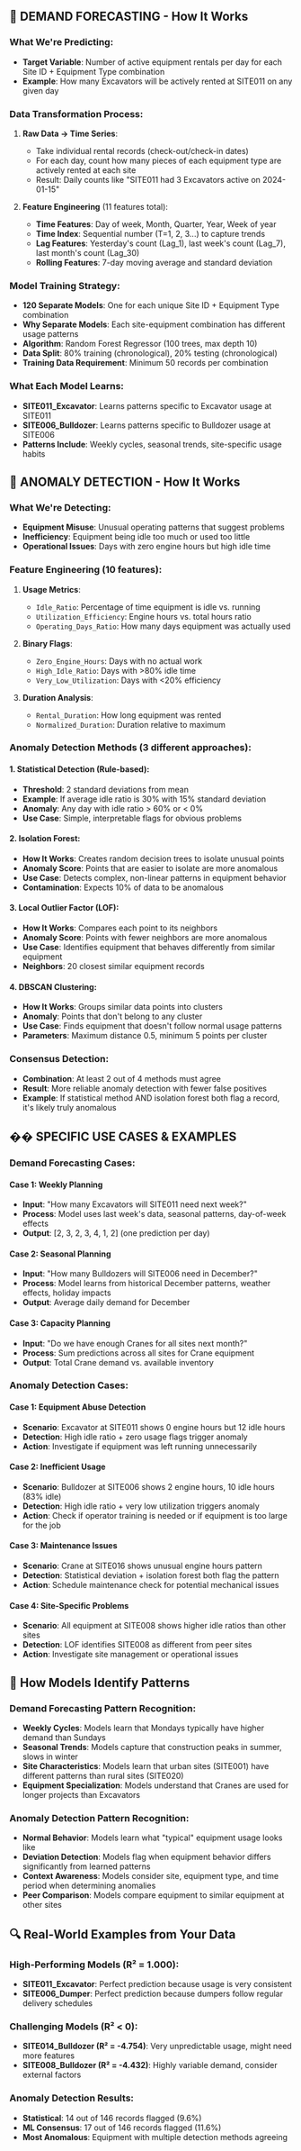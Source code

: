 ## 🔮 **DEMAND FORECASTING - How It Works**

### **What We're Predicting:**
- **Target Variable**: Number of active equipment rentals per day for each Site ID + Equipment Type combination
- **Example**: How many Excavators will be actively rented at SITE011 on any given day

### **Data Transformation Process:**
1. **Raw Data → Time Series**: 
   - Take individual rental records (check-out/check-in dates)
   - For each day, count how many pieces of each equipment type are actively rented at each site
   - Result: Daily counts like "SITE011 had 3 Excavators active on 2024-01-15"

2. **Feature Engineering** (11 features total):
   - **Time Features**: Day of week, Month, Quarter, Year, Week of year
   - **Time Index**: Sequential number (T=1, 2, 3...) to capture trends
   - **Lag Features**: Yesterday's count (Lag_1), last week's count (Lag_7), last month's count (Lag_30)
   - **Rolling Features**: 7-day moving average and standard deviation

### **Model Training Strategy:**
- **120 Separate Models**: One for each unique Site ID + Equipment Type combination
- **Why Separate Models**: Each site-equipment combination has different usage patterns
- **Algorithm**: Random Forest Regressor (100 trees, max depth 10)
- **Data Split**: 80% training (chronological), 20% testing (chronological)
- **Training Data Requirement**: Minimum 50 records per combination

### **What Each Model Learns:**
- **SITE011_Excavator**: Learns patterns specific to Excavator usage at SITE011
- **SITE006_Bulldozer**: Learns patterns specific to Bulldozer usage at SITE006
- **Patterns Include**: Weekly cycles, seasonal trends, site-specific usage habits

## 🚨 **ANOMALY DETECTION - How It Works**

### **What We're Detecting:**
- **Equipment Misuse**: Unusual operating patterns that suggest problems
- **Inefficiency**: Equipment being idle too much or used too little
- **Operational Issues**: Days with zero engine hours but high idle time

### **Feature Engineering** (10 features):
1. **Usage Metrics**:
   - `Idle_Ratio`: Percentage of time equipment is idle vs. running
   - `Utilization_Efficiency`: Engine hours vs. total hours ratio
   - `Operating_Days_Ratio`: How many days equipment was actually used

2. **Binary Flags**:
   - `Zero_Engine_Hours`: Days with no actual work
   - `High_Idle_Ratio`: Days with >80% idle time
   - `Very_Low_Utilization`: Days with <20% efficiency

3. **Duration Analysis**:
   - `Rental_Duration`: How long equipment was rented
   - `Normalized_Duration`: Duration relative to maximum

### **Anomaly Detection Methods** (3 different approaches):

#### **1. Statistical Detection (Rule-based):**
- **Threshold**: 2 standard deviations from mean
- **Example**: If average idle ratio is 30% with 15% standard deviation
- **Anomaly**: Any day with idle ratio > 60% or < 0%
- **Use Case**: Simple, interpretable flags for obvious problems

#### **2. Isolation Forest:**
- **How It Works**: Creates random decision trees to isolate unusual points
- **Anomaly Score**: Points that are easier to isolate are more anomalous
- **Use Case**: Detects complex, non-linear patterns in equipment behavior
- **Contamination**: Expects 10% of data to be anomalous

#### **3. Local Outlier Factor (LOF):**
- **How It Works**: Compares each point to its neighbors
- **Anomaly Score**: Points with fewer neighbors are more anomalous
- **Use Case**: Identifies equipment that behaves differently from similar equipment
- **Neighbors**: 20 closest similar equipment records

#### **4. DBSCAN Clustering:**
- **How It Works**: Groups similar data points into clusters
- **Anomaly**: Points that don't belong to any cluster
- **Use Case**: Finds equipment that doesn't follow normal usage patterns
- **Parameters**: Maximum distance 0.5, minimum 5 points per cluster

### **Consensus Detection:**
- **Combination**: At least 2 out of 4 methods must agree
- **Result**: More reliable anomaly detection with fewer false positives
- **Example**: If statistical method AND isolation forest both flag a record, it's likely truly anomalous

## �� **SPECIFIC USE CASES & EXAMPLES**

### **Demand Forecasting Cases:**

#### **Case 1: Weekly Planning**
- **Input**: "How many Excavators will SITE011 need next week?"
- **Process**: Model uses last week's data, seasonal patterns, day-of-week effects
- **Output**: [2, 3, 2, 3, 4, 1, 2] (one prediction per day)

#### **Case 2: Seasonal Planning**
- **Input**: "How many Bulldozers will SITE006 need in December?"
- **Process**: Model learns from historical December patterns, weather effects, holiday impacts
- **Output**: Average daily demand for December

#### **Case 3: Capacity Planning**
- **Input**: "Do we have enough Cranes for all sites next month?"
- **Process**: Sum predictions across all sites for Crane equipment
- **Output**: Total Crane demand vs. available inventory

### **Anomaly Detection Cases:**

#### **Case 1: Equipment Abuse Detection**
- **Scenario**: Excavator at SITE011 shows 0 engine hours but 12 idle hours
- **Detection**: High idle ratio + zero usage flags trigger anomaly
- **Action**: Investigate if equipment was left running unnecessarily

#### **Case 2: Inefficient Usage**
- **Scenario**: Bulldozer at SITE006 shows 2 engine hours, 10 idle hours (83% idle)
- **Detection**: High idle ratio + very low utilization triggers anomaly
- **Action**: Check if operator training is needed or if equipment is too large for the job

#### **Case 3: Maintenance Issues**
- **Scenario**: Crane at SITE016 shows unusual engine hours pattern
- **Detection**: Statistical deviation + isolation forest both flag the pattern
- **Action**: Schedule maintenance check for potential mechanical issues

#### **Case 4: Site-Specific Problems**
- **Scenario**: All equipment at SITE008 shows higher idle ratios than other sites
- **Detection**: LOF identifies SITE008 as different from peer sites
- **Action**: Investigate site management or operational issues

## 🎯 **How Models Identify Patterns**

### **Demand Forecasting Pattern Recognition:**
- **Weekly Cycles**: Models learn that Mondays typically have higher demand than Sundays
- **Seasonal Trends**: Models capture that construction peaks in summer, slows in winter
- **Site Characteristics**: Models learn that urban sites (SITE001) have different patterns than rural sites (SITE020)
- **Equipment Specialization**: Models understand that Cranes are used for longer projects than Excavators

### **Anomaly Detection Pattern Recognition:**
- **Normal Behavior**: Models learn what "typical" equipment usage looks like
- **Deviation Detection**: Models flag when equipment behavior differs significantly from learned patterns
- **Context Awareness**: Models consider site, equipment type, and time period when determining anomalies
- **Peer Comparison**: Models compare equipment to similar equipment at other sites

## 🔍 **Real-World Examples from Your Data**

### **High-Performing Models (R² = 1.000):**
- **SITE011_Excavator**: Perfect prediction because usage is very consistent
- **SITE006_Dumper**: Perfect prediction because dumpers follow regular delivery schedules

### **Challenging Models (R² < 0):**
- **SITE014_Bulldozer (R² = -4.754)**: Very unpredictable usage, might need more features
- **SITE008_Bulldozer (R² = -4.432)**: Highly variable demand, consider external factors

### **Anomaly Detection Results:**
- **Statistical**: 14 out of 146 records flagged (9.6%)
- **ML Consensus**: 17 out of 146 records flagged (11.6%)
- **Most Anomalous**: Equipment with multiple detection methods agreeing
